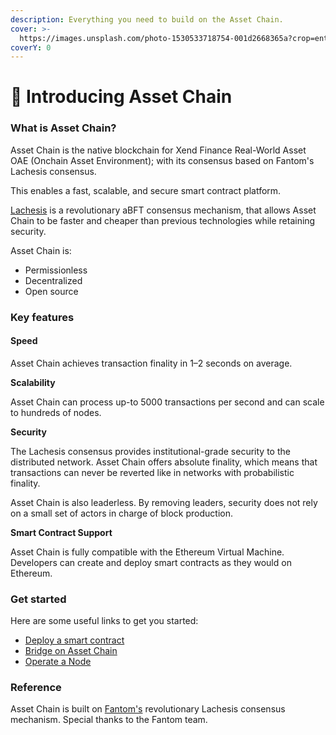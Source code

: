 ```yaml
---
description: Everything you need to build on the Asset Chain.
cover: >-
  https://images.unsplash.com/photo-1530533718754-001d2668365a?crop=entropy&cs=srgb&fm=jpg&ixid=M3wxOTcwMjR8MHwxfHNlYXJjaHw4fHxibHVlfGVufDB8fHx8MTcxNjI2NTg0MHww&ixlib=rb-4.0.3&q=85
coverY: 0
---
```


# 🔵 Introducing Asset Chain

### What is Asset Chain? <a href="#what-is-fantom" id="what-is-fantom"></a>

Asset Chain is the native blockchain for Xend Finance Real-World Asset OAE (Onchain Asset Environment); with its consensus based on Fantom's Lachesis consensus.&#x20;

This enables a fast, scalable, and secure smart contract platform.

[Lachesis](https://docs.fantom.foundation/technology/lachesis-abft) is a revolutionary aBFT consensus mechanism, that allows Asset Chain to be faster and cheaper than previous technologies while retaining security.

Asset Chain is:

* Permissionless
* Decentralized
* Open source



### Key features <a href="#key-features" id="key-features"></a>

#### Speed <a href="#speed" id="speed"></a>

Asset Chain achieves transaction finality in 1–2 seconds on average.

**Scalability**

Asset Chain can process up-to 5000 transactions per second and can scale to hundreds of nodes.

**Security**

The Lachesis consensus provides institutional-grade security to the distributed network. Asset Chain offers absolute finality, which means that transactions can never be reverted like in networks with probabilistic finality.

Asset Chain is also leaderless. By removing leaders, security does not rely on a small set of actors in charge of block production.

**Smart Contract Support**

Asset Chain is fully compatible with the Ethereum Virtual Machine. Developers can create and deploy smart contracts as they would on Ethereum.



### Get started <a href="#get-started" id="get-started"></a>

Here are some useful links to get you started:

* [Deploy a smart contract](quick-start.md)
* [Bridge on Asset Chain](../tools/bridge.md)
* [Operate a Node](../tools/operate-a-node.md)



### Reference

Asset Chain is built on [Fantom's](https://fantom.foundation/) revolutionary Lachesis consensus mechanism. Special thanks to the Fantom team.

&#x20;
